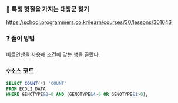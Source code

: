 ### 🔗 특정 형질을 가지는 대장균 찾기
https://school.programmers.co.kr/learn/courses/30/lessons/301646

### ❓ 풀이 방법
비트연산을 사용해 조건에 맞는 행을 골랐다.

### 💡소스 코드
````sql
SELECT COUNT(*) 'COUNT'
FROM ECOLI_DATA
WHERE GENOTYPE&2=0 AND (GENOTYPE&4>0 OR GENOTYPE&1>0);
````